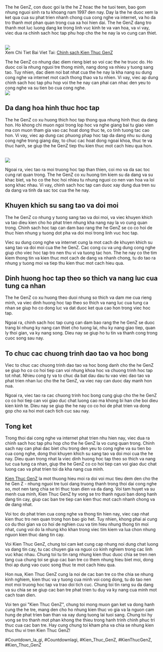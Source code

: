 <p>The he GenZ, con duoc goi la the he Z hoac the he tuoi teen, bao gom nhung nguoi sinh ra tu khoang nam 1997 den nay. Day la the he duoc xem la ket qua cua su phat trien nhanh chong cua cong nghe va internet, va ho da tro thanh mot phan quan trong cua xa hoi hien dai. The he GenZ dang tro thanh mot luc luong dang ke trong linh vuc kinh te va van hoa, va vi vay, viec dua ra chinh sach hoc tap phu hop cho the he nay la vo cung can thiet.</p><br><img src="https://kienthucgenz.com/wp-content/uploads/https://cdn.luatminhkhue.vn/lmk/articles/99/496428/phong-cach-y2k-la-gi-496428.jpg"></br>
Xem Chi Tiet Bai Viet Tai: <a href="https://kienthucgenz.com/chinh-sach/">Chinh sach Kien Thuc GenZ</a><p>The he GenZ co nhung dac diem rieng biet so voi cac the he truoc do. Ho duoc coi la nhung nguoi tre thong minh, nang dong va nhieu y tuong sang tao. Tuy nhien, dac diem noi bat nhat cua the he nay la kha nang su dung cong nghe va internet mot cach thong thao va tu nhien. Vi vay, viec ap dung chinh sach hoc tap phu hop voi the he nay can phai can nhac den yeu to cong nghe va su tien bo cua cong nghe.<br><img src="https://kienthucgenz.com/wp-content/uploads/2025/03/Logo-kienthucgenz.com_.png"></br><h2>Da dang hoa hinh thuc hoc tap</h2><p>The he GenZ co xu huong thich hoc tap thong qua nhung hinh thuc da dang hon. Ho khong chi muon ngoi trong lop hoc va nghe giang bai tu giao vien ma con muon tham gia vao cac hoat dong thuc te, co tinh tuong tac cao hon. Vi vay, viec ap dung cac phuong phap hoc tap da dang nhu su dung cong nghe trong giang day, to chuc cac hoat dong ngoai khoa, thuc te va thuc hanh, se giup the he GenZ tiep thu kien thuc mot cach hieu qua hon.</p><br><img src="https://kienthucgenz.com/wp-content/uploads/2025/03/countdown-la-gi-kham-pha-nhung-y-nghia-sau-sac-va-cach-thuc-hien-67d144a4c53ec.jpg"></br><p>Ngoai ra, viec tao ra moi truong hoc tap than thien, coi mo va da sac toc cung rat quan trong. The he GenZ co xu huong tim kiem su da dang va su khac biet, va ho co the hoc hoi nhieu tu nhung nguoi co nen van hoa va loi song khac nhau. Vi vay, chinh sach hoc tap can duoc xay dung dua tren su da dang va tinh da sac toc cua the he nay.<h2>Khuyen khich su sang tao va doi moi</h2><p>The he GenZ co nhung y tuong sang tao va doi moi, va viec khuyen khich va tao dieu kien cho ho phat trien nhung kha nang nay la vo cung quan trong. Chinh sach hoc tap can dam bao rang the he GenZ se co co hoi de thuc hien nhung y tuong dot pha va doi moi trong linh vuc hoc tap.</p><p>Viec su dung cong nghe va internet cung la mot cach de khuyen khich su sang tao va doi moi cua the he GenZ. Cac cong cu va ung dung cong nghe giup cho viec hoc tap tro nen thu vi va tuong tac hon. The he nay co the tim kiem thong tin va kien thuc mot cach de dang va nhanh chong, tu do tao ra nhung y tuong moi va tiep thu kien thuc mot cach hieu qua.<h2>Dinh huong hoc tap theo so thich va nang luc cua tung ca nhan</h2><p>The he GenZ co xu huong theo duoi nhung so thich va dam me cua rieng minh, va viec dinh huong hoc tap theo so thich va nang luc cua tung ca nhan se giup ho co dong luc va dat duoc ket qua cao hon trong viec hoc tap.</p><p>Ngoai ra, chinh sach hoc tap cung can dam bao rang the he GenZ se duoc trang bi nhung ky nang can thiet cho tuong lai, nhu ky nang giao tiep, quan ly thoi gian, va ky nang song. Dieu nay se giup ho tu tin va thanh cong trong cuoc song sau nay.</p><h2>To chuc cac chuong trinh dao tao va hoc bong</h2><p>Viec to chuc cac chuong trinh dao tao va hoc bong danh cho the he GenZ se giup ho co co hoi tiep can voi nhung khoa hoc va chuong trinh hoc tap tot nhat. Nhieu cong ty va to chuc da bat dau dau tu vao viec dao tao va phat trien nhan luc cho the he GenZ, va viec nay can duoc day manh hon nua.</p><p>Ngoai ra, viec tao ra cac chuong trinh hoc bong cung giup cho the he GenZ co co hoi tiep can voi giao duc chat luong cao ma khong bi han che boi dieu kien kinh te. Dieu nay se giup the he nay co co hoi de phat trien va dong gop cho xa hoi mot cach tich cuc sau nay.</p><h2>Tong ket</h2><p>Trong thoi dai cong nghe va internet phat trien nhu hien nay, viec dua ra chinh sach hoc tap phu hop cho the he GenZ la vo cung quan trong. Chinh sach nay can phai dac biet chu trong den yeu to cong nghe va su tien bo cua cong nghe, dong thoi khuyen khich su sang tao va doi moi cua the he nay. Dieu quan trong nhat la viec dinh huong hoc tap theo so thich va nang luc cua tung ca nhan, giup the he GenZ co co hoi tiep can voi giao duc chat luong cao va phat trien toi da kha nang cua minh.</p><p><a href="https://kienthucgenz.com/">Kien Thuc GenZ</a> la mot thuong hieu moi ra doi voi muc tieu dem den cho the he Gen Z - nhung nguoi tre tuoi dang truong thanh trong thoi dai cong nghe so, mot nen tang chia se tri thuc toan dien va da dang. Voi tam huyet va su menh cua minh, Kien Thuc GenZ hy vong se tro thanh nguoi ban dong hanh dang tin cay, giup cac ban tre tiep can kien thuc mot cach nhanh chong va de dang nhat.

Voi toc do phat trien cua cong nghe va thong tin hien nay, viec cap nhat kien thuc tro nen quan trong hon bao gio het. Tuy nhien, khong phai ai cung co du thoi gian va co hoi de nghien cuu va tim hieu nhung thong tin moi nhat, cung voi do la nhung kho khan trong viec tim kiem va lua chon nhung nguon kien thuc dang tin cay.

Voi Kien Thuc GenZ, chung toi cam ket cung cap nhung noi dung chat luong va dang tin cay, tu cac chuyen gia va nguoi co kinh nghiem trong cac linh vuc khac nhau. Chung toi tu tin rang nhung kien thuc duoc chia se tren nen tang cua chung toi se giup cac ban tre co them nhung hieu biet moi, dong thoi ap dung vao cuoc song thuc te mot cach hieu qua.

Hon nua, Kien Thuc GenZ cung la noi de cac ban tre co the chia se nhung kinh nghiem, kien thuc va y tuong cua minh voi cong dong, tu do tao nen mot moi truong hoc tap va trao doi tich cuc. Chung toi tin rang su da dang va su chia se se giup cac ban tre phat trien tu duy va ky nang cua minh mot cach toan dien.

Voi ten goi "Kien Thuc GenZ", chung toi mong muon gan ket va dong hanh cung the he tre, mang den cho ho nhung kien thuc vo gia va la nguon cam hung de phat trien ban than va xay dung tuong lai tuoi sang. Chung toi hy vong se tro thanh mot phan khong the thieu trong hanh trinh chinh phuc tri thuc cua cac ban tre. Hay cung chung toi kham pha va chia se nhung kien thuc thu vi tren Kien Thuc GenZ!</p>
#Countdown_la_gi, #Countdownlagi, #Kien_Thuc_GenZ, #KienThucGenZ, #Kien_Thuc_GenZ
